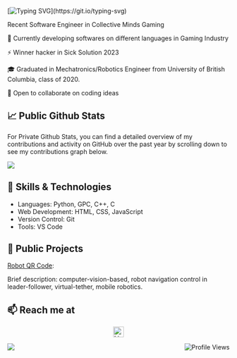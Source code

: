 [![Typing SVG](https://readme-typing-svg.demolab.com/?lines=Hi+there+,+I'm+Maryam+Zahiri!👋;A+Software+Engineer.;Nice+to+e-meet+you.)](https://git.io/typing-svg)

<!--
**MaryamZahiri/MaryamZahiri** is a ✨ _special_ ✨ repository because its `README.md` (this file) appears on your GitHub profile.

Here are some ideas to get you started:

- 🔭 I’m currently working on ...
- 🌱 I’m currently learning ...
- 👯 I’m looking to collaborate on ...
- 🤔 I’m looking for help with ...
- 💬 Ask me about ...
- 📫 How to reach me: ...
- 😄 Pronouns: ...
- ⚡ Fun fact: ...
-->

Recent Software Engineer in Collective Minds Gaming 

🔭 Currently developing softwares on different languages in Gaming Industry

⚡ Winner hacker in Sick Solution 2023

🎓 Graduated in Mechatronics/Robotics Engineer from University of British Columbia, class of 2020.

👯 Open to collaborate on coding ideas

## 📈 Public Github Stats
For Private Github Stats, you can find a detailed overview of my contributions and activity on GitHub over the past year by scrolling down to see my contributions graph below.

<img align="center" src="https://github.com/MaryamZahiri/MaryamZahiri/assets/52676399/c33b217a-ea9c-4d0b-893b-7f3ffa2cefcf">

<!--
![Your GitHub Stats](https://github-readme-stats.vercel.app/api?username=MaryamZahiri&show_icons=true&count_private=true&theme=dark)
-->

## 🚀 Skills & Technologies
- Languages: Python, GPC, C++, C
- Web Development: HTML, CSS, JavaScript
- Version Control: Git
- Tools: VS Code

##
## 💼 Public Projects
[Robot QR Code](https://github.com/MaryamZahiri/Robot-QR-code): 

Brief description: computer-vision-based, robot navigation control in leader-follower, virtual-tether, mobile robotics.

##
## 📫 Reach me at

<p align="center">
  <a href="https://www.linkedin.com/in/Mary-Zahiri"> 
    <img align="center" src="https://upload.wikimedia.org/wikipedia/commons/c/ca/LinkedIn_logo_initials.png" alt="LinkedIn" width="24" height="24" />
  </a>
</p>

<!--
![Profile Views](https://shields.io/github/watchers/MaryamZahiri/MaryamZahiri?style=social)

![Profile Views](https://hits.seeyoufarm.com/api/count/incr/badge.svg?url=https://github.com/MaryamZahiri&title=Profile%20Views)
-->

<img align="left" src="https://shields.io/github/watchers/MaryamZahiri/MaryamZahiri?style=social">

<img align="right" src="https://hits.seeyoufarm.com/api/count/incr/badge.svg?url=https://github.com/MaryamZahiri&title=Profile%20Views" alt="Profile Views">
